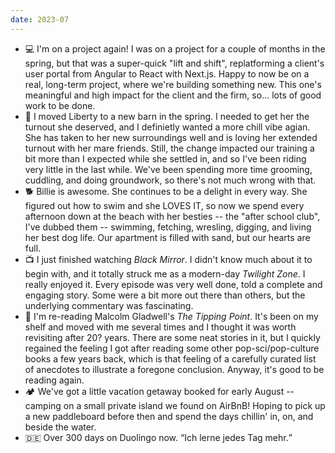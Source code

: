 ```yaml
---
date: 2023-07
---
```


- 💻 I'm on a project again! I was on a project for a couple of months in the spring, but that was a super-quick "lift and shift", replatforming a client's user portal from Angular to React with Next.js. Happy to now be on a real, long-term project, where we're building something new. This one's meaningful and high impact for the client and the firm, so... lots of good work to be done.
- 🐎 I moved Liberty to a new barn in the spring. I needed to get her the turnout she deserved, and I definietly wanted a more chill vibe agian. She has taken to her new surroundings well and is loving her extended turnout with her mare friends. Still, the change impacted our training a bit more than I expected while she settled in, and so I've been riding very little in the last while. We've been spending more time grooming, cuddling, and doing groundwork, so there's not much wrong with that.
- 🐕 Billie is awesome. She continues to be a delight in every way. She figured out how to swim and she LOVES IT, so now we spend every afternoon down at the beach with her besties -- the "after school club", I've dubbed them -- swimming, fetching, wresling, digging, and living her best dog life. Our apartment is filled with sand, but our hearts are full.
- 📺 I just finished watching _Black Mirror_. I didn't know much about it to begin with, and it totally struck me as a modern-day _Twilight Zone_. I really enjoyed it. Every episode was very well done, told a complete and engaging story. Some were a bit more out there than others, but the underlying commentary was fascinating.
- 📖 I'm re-reading Malcolm Gladwell's _The Tipping Point_. It's been on my shelf and moved with me several times and I thought it was worth revisiting after 20? years. There are some neat stories in it, but I quickly regained the feeling I got after reading some other pop-sci/pop-culture books a few years back, which is that feeling of a carefully curated list of anecdotes to illustrate a foregone conclusion. Anyway, it's good to be reading again.
- 🏕️ We've got a little vacation getaway booked for early August -- camping on a small private island we found on AirBnB! Hoping to pick up a new paddleboard before then and spend the days chillin' in, on, and beside the water.
- 🇩🇪 Over 300 days on Duolingo now. <q lang="de">Ich lerne jedes Tag mehr.</q>
